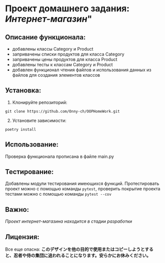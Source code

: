 # Проект домашнего задания: *Интернет-магазин*"

## Описание функционала:

- добавлены классы Category и Product
- запривачены списки продуктов для класса Category
- запривачены цены продуктов для класса Product
- добавлены тесты к классам Category и Product
- добавлен функционал чтения файлов и использования данных из файлов для создания элементов классов

## Установка:

1. Клонируйте репозиторий:
```
git clone https://github.com/Onny-ch/OOPHomeWork.git
```
2. Установите зависимости:
```
poetry install 
```

## Использование:

Проверка функционала прописана в файле main.py

## Тестирование:

Добавлены модули тестирования имеющихся функций. Протестировать проект можно с помощью команды
`pytest`, проверить покрытие проекта тестами можно с помощью команды `pytest --cov`

## Важно:

*Проект интернет-магазина находится в стадии разработки*

## Лицензия:

Все еще опасна: 
**このデザインを他の目的で使用またはコピーしようとすると、忍者や侍の集団に追われることになります。安らかにお休みください。**
